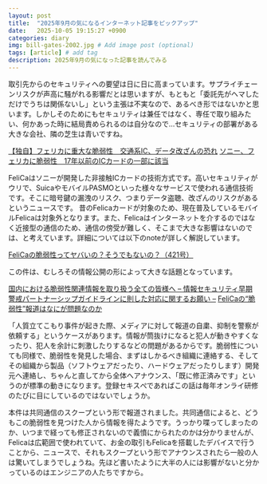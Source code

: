 ```yaml
---
layout: post
title:  "2025年9月の気になるインターネット記事をピックアップ"
date:   2025-10-05 19:15:27 +0900
categories: diary
img: bill-gates-2002.jpg # Add image post (optional)
tags: [article] # add tag
description: 2025年9月の気になった記事を読んでみる
---
```


取引先からのセキュリティへの要望は日に日に高まっています。サプライチェーンリスクが声高に騒がれる影響だとは思いますが、もともと「委託先がヘマしただけでうちは関係ないし」という主張は不実なので、あるべき形ではないかと思います。しかしそのためにもセキュリティは兼任ではなく、専任で取り組みたい、何かあった時に結局責められるのは自分なので…セキュリティの部署がある大きな会社、隣の芝生は青いですね。

[【独自】フェリカに重大な脆弱性　交通系IC、データ改ざんの恐れ](https://news.jp/i/1333718902080241701?c=39550187727945729)
[ソニー、フェリカに脆弱性　17年以前のICカードの一部に該当](https://www.nikkei.com/article/DGXZQOUC288UD0Y5A820C2000000/)

FeliCaはソニーが開発した非接触ICカードの技術方式です。高いセキュリティがウリで、SuicaやモバイルPASMOといった様々なサービスで使われる通信技術です。そこに暗号鍵の漏洩のリスク、つまりデータ盗聴、改ざんのリスクがあるというニュースです。
昔のFelicaカードが対象のため、現在普及しているモバイルFelicaは対象外となります。また、Felicaはインターネットを介するのではなく近接型の通信のため、通信の傍受が難しく、そこまで大きな影響はないのでは、と考えています。詳細については以下のnoteが詳しく解説しています。

[FeliCaの脆弱性ってヤバいの？そうでもないの？（421号）](https://note.com/egao_it/n/n15d5bfe3bd75)

この件は、むしろその情報公開の形によって大きな話題となっています。

[国内における脆弱性関連情報を取り扱う全ての皆様へ – 情報セキュリティ早期警戒パートナーシップガイドラインに則した対応に関するお願い –](https://www.meti.go.jp/policy/netsecurity/vul_request.html)
[FeliCaの“脆弱性”報道はなにが問題なのか](https://www.watch.impress.co.jp/docs/topic/2045264.html)

「人質立てこもり事件が起きた際、メディアに対して報道の自粛、抑制を警察が依頼する」というケースがあります。情報が筒抜けになると犯人が動きやすくなったり、犯人を余計に刺激したりするなどの問題があるからです。脆弱性についても同様で、脆弱性を発見した場合、まずはしかるべき組織に連絡する、そしてその組織から製品（ソフトウェアだったり、ハードウェアだったりします）開発元へ連絡し、ちゃんと直してから全体へアナウンス、「既に修正済みです」というのが標準の動きになります。登録セキスぺであればこの話は毎年オンライ研修のたびに目にしているのではないでしょうか。

本件は共同通信のスクープという形で報道されました。共同通信によると、どうもこの脆弱性を見つけた人から情報を得たようです。うっかり喋ってしまったのか、いつまで経っても修正されないので義憤にかられたのかは分かりませんが、Felicaは広範囲で使われていて、お金の取引もFelicaを搭載したデバイスで行うことから、ニュースで、それもスクープという形でアナウンスされたら一般の人は驚いてしまうでしょうね。先ほど書いたように大半の人には影響がないと分かっているのはエンジニアの人たちですから。